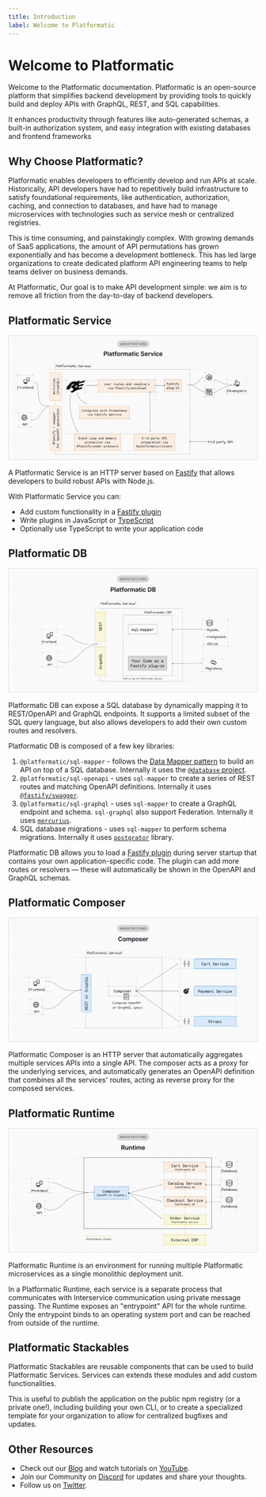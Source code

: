 ```yaml
---
title: Introduction
label: Welcome to Platformatic
---
```


# Welcome to Platformatic

Welcome to the Platformatic documentation. Platformatic is an open-source platform that simplifies backend development by providing tools to quickly build and deploy APIs with GraphQL, REST, and SQL capabilities. 

It enhances productivity through features like auto-generated schemas, a built-in authorization system, and easy integration with existing databases and frontend frameworks

## Why Choose Platformatic?

Platformatic enables developers to efficiently develop and run APIs at scale. Historically, API developers have had to repetitively build infrastructure to satisfy foundational requirements, like authentication, authorization, caching, and connection to databases, and have had to manage microservices with technologies such as service mesh or centralized registries. 

This is time consuming, and painstakingly complex. With growing demands of SaaS applications, the amount of API permutations has grown exponentially and has become a development bottleneck. This has led large organizations to create dedicated platform API engineering teams to help teams deliver on business demands.

At Platformatic, Our goal is to make API development simple: we aim is to remove all friction from the day-to-day of backend developers.


## Platformatic Service

![Platformatic Service](../docs/images/Platformatic_Service_Diagram_(Light_Mode).png)

A Platformatic Service is an HTTP server based on [Fastify](https://www.fastify.io/) that allows developers to build robust APIs with Node.js.

With Platformatic Service you can:
- Add custom functionality in a [Fastify plugin](https://fastify.dev/docs/latest/Reference/Plugins)
- Write plugins in JavaScript or [TypeScript](https://www.typescriptlang.org/)
- Optionally use TypeScript to write your application code



## Platformatic DB

![Platformatic DB Architecture](../docs/images/Platformatic_DB_Diagram_(Light_Mode).png)

Platformatic DB can expose a SQL database by dynamically mapping it to REST/OpenAPI
and GraphQL endpoints. It supports a limited subset of the SQL query language, but
also allows developers to add their own custom routes and resolvers.

Platformatic DB is composed of a few key libraries:

1. `@platformatic/sql-mapper` - follows the [Data Mapper pattern](https://en.wikipedia.org/wiki/Data_mapper_pattern) to build an API on top of a SQL database.
   Internally it uses the [`@database` project](https://www.atdatabases.org/).
2. `@platformatic/sql-openapi` - uses `sql-mapper` to create a series of REST routes and matching OpenAPI definitions.
   Internally it uses [`@fastify/swagger`](https://github.com/fastify/fastify-swagger).
3. `@platformatic/sql-graphql` - uses `sql-mapper` to create a GraphQL endpoint and schema. `sql-graphql` also support Federation.
   Internally it uses [`mercurius`](https://github.com/mercurius-js/mercurius).
4. SQL database migrations - uses `sql-mapper` to perform schema migrations. Internally it uses [`postgrator`](https://www.npmjs.com/package/postgrator) library.

Platformatic DB allows you to load a [Fastify plugin](https://www.fastify.io/docs/latest/Reference/Plugins/) during server startup that contains your own application-specific code.
The plugin can add more routes or resolvers — these will automatically be shown in the OpenAPI and GraphQL schemas.


## Platformatic Composer

![Platformatic Composer Architecture](../docs/images/Platformatic_Composer_Diagram_(Light_Mode).png)

Platformatic Composer is an HTTP server that automatically aggregates multiple services APIs into a single API. 
The composer acts as a proxy for the underlying services, and automatically generates an OpenAPI definition that combines all the services' routes, acting as reverse proxy for the composed services. 

## Platformatic Runtime 

![Platformatic Runtime Architecture](../docs/images/Platformatic_Runtime_Diagram_(Light_Mode).png)

Platformatic Runtime is an environment for running multiple Platformatic microservices as a single monolithic deployment unit.

In a Platformatic Runtime, each service is a separate process that communicates with Interservice communication using private message passing.
The Runtime exposes an "entrypoint" API for the whole runtime. Only the entrypoint binds to an operating system port and can be reached from outside of the runtime.

## Platformatic Stackables 

Platformatic Stackables are reusable components that can be used to build Platformatic Services. Services can extends these modules and add custom functionalities.

<!-- ![Platformatic Stackables](./platformatic-stackables-architecture.png) -->

This is useful to publish the application on the public npm registry (or a private one!), including building your own CLI, or to create a specialized template for your organization to allow for centralized bugfixes and updates.

## Other Resources 

- Check out our [Blog](https://blog.platformatic.dev/) and watch tutorials on [YouTube](https://www.youtube.com/channel/UCLuqTMhiF1BHGPTLYO4M3Gw).
- Join our Community on [Discord](https://discord.gg/platformatic) for updates and share your thoughts.
- Follow us on [Twitter](https://twitter.com/platformatic).


